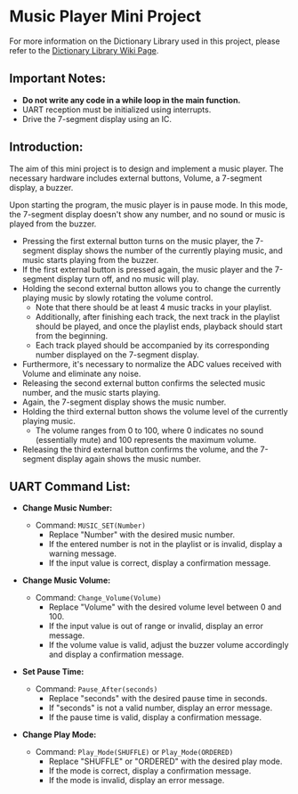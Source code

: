 # Music Player Mini Project

For more information on the Dictionary Library used in this project, please refer to the [Dictionary Library Wiki Page](https://github.com/YasinSHV/MusicMaster-STM32/wiki/Dictionary-Library).

## Important Notes:
- **Do not write any code in a while loop in the main function.**
- UART reception must be initialized using interrupts.
- Drive the 7-segment display using an IC.

## Introduction:
The aim of this mini project is to design and implement a music player. The necessary hardware includes external buttons, Volume, a 7-segment display, a buzzer.

Upon starting the program, the music player is in pause mode. In this mode, the 7-segment display doesn't show any number, and no sound or music is played from the buzzer. 
- Pressing the first external button turns on the music player, the 7-segment display shows the number of the currently playing music, and music starts playing from the buzzer. 
- If the first external button is pressed again, the music player and the 7-segment display turn off, and no music will play. 
- Holding the second external button allows you to change the currently playing music by slowly rotating the volume control. 
  - Note that there should be at least 4 music tracks in your playlist. 
  - Additionally, after finishing each track, the next track in the playlist should be played, and once the playlist ends, playback should start from the beginning. 
  - Each track played should be accompanied by its corresponding number displayed on the 7-segment display.
- Furthermore, it's necessary to normalize the ADC values received with Volume and eliminate any noise. 
- Releasing the second external button confirms the selected music number, and the music starts playing. 
- Again, the 7-segment display shows the music number. 
- Holding the third external button shows the volume level of the currently playing music. 
  - The volume ranges from 0 to 100, where 0 indicates no sound (essentially mute) and 100 represents the maximum volume. 
- Releasing the third external button confirms the volume, and the 7-segment display again shows the music number.

## UART Command List:
- **Change Music Number:**
  - Command: `MUSIC_SET(Number)`
    - Replace "Number" with the desired music number. 
    - If the entered number is not in the playlist or is invalid, display a warning message.
    - If the input value is correct, display a confirmation message.
    
- **Change Music Volume:**
  - Command: `Change_Volume(Volume)`
    - Replace "Volume" with the desired volume level between 0 and 100.
    - If the input value is out of range or invalid, display an error message.
    - If the volume value is valid, adjust the buzzer volume accordingly and display a confirmation message.

- **Set Pause Time:**
  - Command: `Pause_After(seconds)`
    - Replace "seconds" with the desired pause time in seconds.
    - If "seconds" is not a valid number, display an error message.
    - If the pause time is valid, display a confirmation message.

- **Change Play Mode:**
  - Command: `Play_Mode(SHUFFLE)` or `Play_Mode(ORDERED)`
    - Replace "SHUFFLE" or "ORDERED" with the desired play mode.
    - If the mode is correct, display a confirmation message.
    - If the mode is invalid, display an error message.
